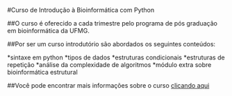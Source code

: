 #Curso de Introdução à Bioinformática com Python

##O curso é oferecido a cada trimestre pelo programa de pós graduação em bioinformática da UFMG. 

##Por ser um curso introdutório são abordados os seguintes conteúdos: 

*sintaxe em python
*tipos de dados
*estruturas condicionais 
*estruturas de repetição
*análise da complexidade de algoritmos 
*módulo extra sobre bioinformática estrutural

##Você pode encontrar mais informações sobre o curso [clicando aqui](<http://bioinfo.dcc.ufmg.br/cursos/?gclid=Cj0KCQjwk96lBhDHARIsAEKO4xZ71GK7RMbFhGyI3yYEZYdhNMKF5YCPphV8kI326WWAa0jRTkFfJXwaAmkIEALw_wcB>)
